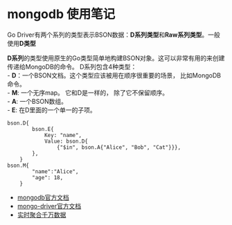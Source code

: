 # mongodb 使用笔记

Go Driver有两个系列的类型表示BSON数据：**D系列类型**和**Raw系列类型**。一般使用**D类型**

**D系列**的类型使用原生的Go类型简单地构建BSON对象。这可以非常有用的来创建传递给MongoDB的命令。 D系列包含4种类型：  
\- **D**：一个BSON文档。这个类型应该被用在顺序很重要的场景， 比如MongoDB命令。  
\- **M**: 一个无序map。 它和D是一样的， 除了它不保留顺序。  
\- **A**: 一个BSON数组。  
\- **E**: 在D里面的一个单一的子项。  

```
bson.D{
		bson.E{
			Key: "name",
			Value: bson.D{
				{"$in", bson.A{"Alice", "Bob", "Cat"}}},
		},
	}
bson.M{
		"name":"Alice",
		"age": 18,
	}
```

- [mongodb官方文档](https://docs.mongodb.com/manual/)
- [mongo-driver官方文档](https://pkg.go.dev/go.mongodb.org/mongo-driver/mongo?tab=doc)
- [实时聚合千万数据](https://juejin.im/post/5e0b58de6fb9a0481467cc5f)